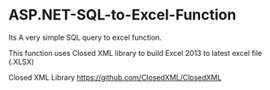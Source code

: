 # ASP.NET-SQL-to-Excel-Function
Its A very simple SQL query to excel function.  

This function uses Closed XML library to build Excel 2013 to latest excel file (.XLSX)

Closed XML Library
https://github.com/ClosedXML/ClosedXML

